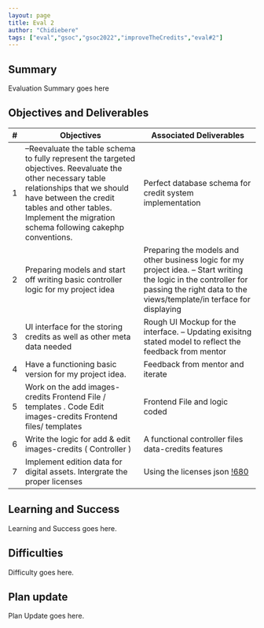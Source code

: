 ```yaml
---
layout: page
title: Eval 2
author: "Chidiebere"
tags: ["eval","gsoc","gsoc2022","improveTheCredits","eval#2"]
---
```


## Summary
Evaluation Summary goes here  

## Objectives and Deliverables
| \# | Objectives                    | Associated Deliverables         |
| --- | ----------------------------- | ---------------------------------------------- |
| 1 | –Reevaluate the table schema to fully represent the targeted objectives. Reevaluate the other necessary table relationships that we should have between the credit tables and other tables. Implement the migration schema following cakephp conventions.  | Perfect database schema for credit system implementation |
| 2 | Preparing models and start off writing basic controller logic for my project idea | Preparing the models and other business logic for my project idea. – Start writing the logic in the controller for passing the right data to the views/template/in terface for displaying |
| 3 | UI interface for the storing credits as well as other meta data needed | Rough UI Mockup for the interface. – Updating exisitng stated model to reflect the feedback from mentor |
| 4 | Have a functioning basic version for my project idea.   |  Feedback from mentor and iterate |
| 5 | Work on the add images-credits Frontend File / templates . Code Edit images-credits Frontend files/ templates | Frontend File and logic coded |
| 6 | Write the logic for add & edit images-credits ( Controller )  | A functional controller files data-credits features |
| 7 | Implement edition data for digital assets. Intergrate the proper licenses  | Using the licenses json [!680](https://github.com/spdx/license-list-data/blob/master/json/licenses.json) |

## Learning and Success
Learning and Success goes here.

## Difficulties
Difficulty goes here.

## Plan update
Plan Update goes here.
